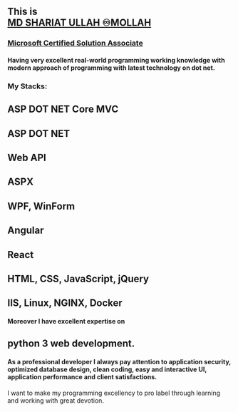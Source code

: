 ## This is <div class="badge-base LI-profile-badge" data-locale="en_US" data-size="medium" data-theme="dark" data-type="HORIZONTAL" data-vanity="md-shariat-ullah-♾️mollah-53010518b" data-version="v1"><a class="badge-base__link LI-simple-link" href="https://bd.linkedin.com/in/md-shariat-ullah-%E2%99%BE%EF%B8%8Fmollah-53010518b?trk=profile-badge">MD SHARIAT ULLAH ♾️MOLLAH</a></div>
### <div class="badge-base LI-profile-badge" data-locale="en_US" data-size="medium" data-theme="dark" data-type="HORIZONTAL" data-vanity="md-shariat-ullah-♾️mollah-53010518b" data-version="v1"><a class="badge-base__link LI-simple-link" href="https://www.credly.com/badges/189cf387-2ad7-4c36-bb31-2b8aef5a9b5a/public_url">Microsoft Certified Solution Associate</a></div>
#### Having very excellent real-world programming working knowledge with modern approach of programming with latest technology on dot net. 

### My Stacks:
  ## ASP DOT NET Core MVC
  ## ASP DOT NET
  ## Web API
  ## ASPX
  ## WPF, WinForm
  ## Angular
  ## React
  ## HTML, CSS, JavaScript, jQuery
  ## IIS, Linux, NGINX, Docker

#### Moreover I have excellent expertise on 
## python 3 web development.
#### As a professional developer I always pay attention to application security, optimized database design, clean coding, easy and interactive UI, application performance and client satisfactions.
I want to make my programming excellency to pro label through learning and working with great devotion.




              
